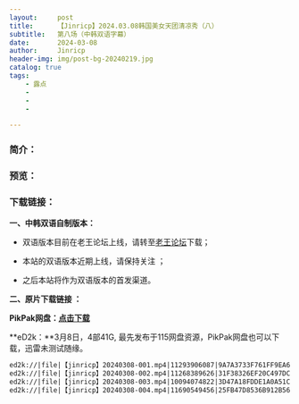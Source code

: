 ```yaml
---
layout:     post
title:      【Jinricp】2024.03.08韩国美女天团清凉秀（八）
subtitle:   第八场（中韩双语字幕）
date:       2024-03-08
author:     Jinricp
header-img: img/post-bg-20240219.jpg
catalog: true
tags:
    - 露点
    - 
    - 
    - 

---
```


### 简介：

### 预览：

### 下载链接：

**一、中韩双语自制版本：**

+ 双语版本目前在老王论坛上线，请转至[老王论坛](https://laowang.vip/forum.php?mod=viewthread&tid=1304320)下载；

+ 本站的双语版本近期上线，请保持关注 ；

+ 之后本站将作为双语版本的首发渠道。

  

**二、原片下载链接 ：**

**PikPak网盘：[点击下载](https://mypikpak.com/s/VNspxOmZ83G3KvuwZQn8Qe5So1)**

**eD2k：**3月8日，4部41G, 最先发布于115网盘资源，PikPak网盘也可以下载，迅雷未测试随缘。

```txt
ed2k://|file|【jinricp】20240308-001.mp4|11293906087|9A7A3733F761FF9EA6716993146CBD74|/  
ed2k://|file|【jinricp】20240308-002.mp4|11268389626|31F38326EF20C497DC470D1798EDF7F1|/  
ed2k://|file|【jinricp】20240308-003.mp4|10094074822|3D47A18FDDE1A0A51C8A92A047C5B85E|/  
ed2k://|file|【jinricp】20240308-004.mp4|11690549456|25FB47D8536B912B56B6AB809593CFB3|/  
```

